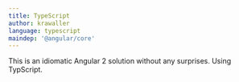 ```yaml
---
title: TypeScript
author: krawaller
language: typescript
maindep: '@angular/core'
---
```


This is an idiomatic Angular 2 solution without any surprises. Using TypScript.
